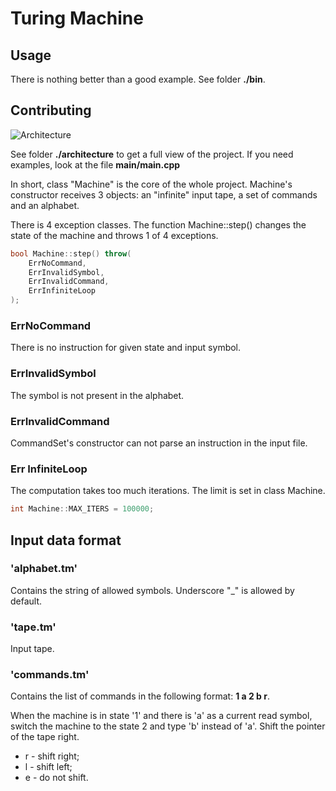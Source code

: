 # Turing Machine

## Usage
There is nothing better than a good example. See folder **./bin**.

## Contributing
![Architecture](https://github.com/sleeplynerd/Turing-Machine/blob/master/architecture/arch.png)

See folder **./architecture** to get a full view of the project. If you need examples, look at the file **main/main.cpp**

In short, class "Machine" is the core of the whole project. Machine's constructor receives 3 objects: an "infinite" input tape, a set of commands and an alphabet.

There is 4 exception classes. The function Machine::step() changes the state of the machine and throws 1 of 4 exceptions.
```cpp
bool Machine::step() throw(
    ErrNoCommand,
    ErrInvalidSymbol,
    ErrInvalidCommand,
    ErrInfiniteLoop
);
```

### ErrNoCommand
There is no instruction for given state and input symbol.

### ErrInvalidSymbol
The symbol is not present in the alphabet.

### ErrInvalidCommand
CommandSet's constructor can not parse an instruction in the input file.

### Err InfiniteLoop
The computation takes too much iterations. The limit is set in class Machine.

```cpp
int Machine::MAX_ITERS = 100000;
```

## Input data format
### 'alphabet.tm'
Contains the string of allowed symbols. Underscore "_" is allowed by default.
### 'tape.tm'
Input tape.
### 'commands.tm'
Contains the list of commands in the following format:
**1 a 2 b r**.

When the machine is in state '1' and there is 'a' as a current read symbol, switch the machine to the state 2 and type 'b' instead of 'a'. Shift the pointer of the tape  right.

* r - shift right;
* l - shift left;
* e - do not shift.
